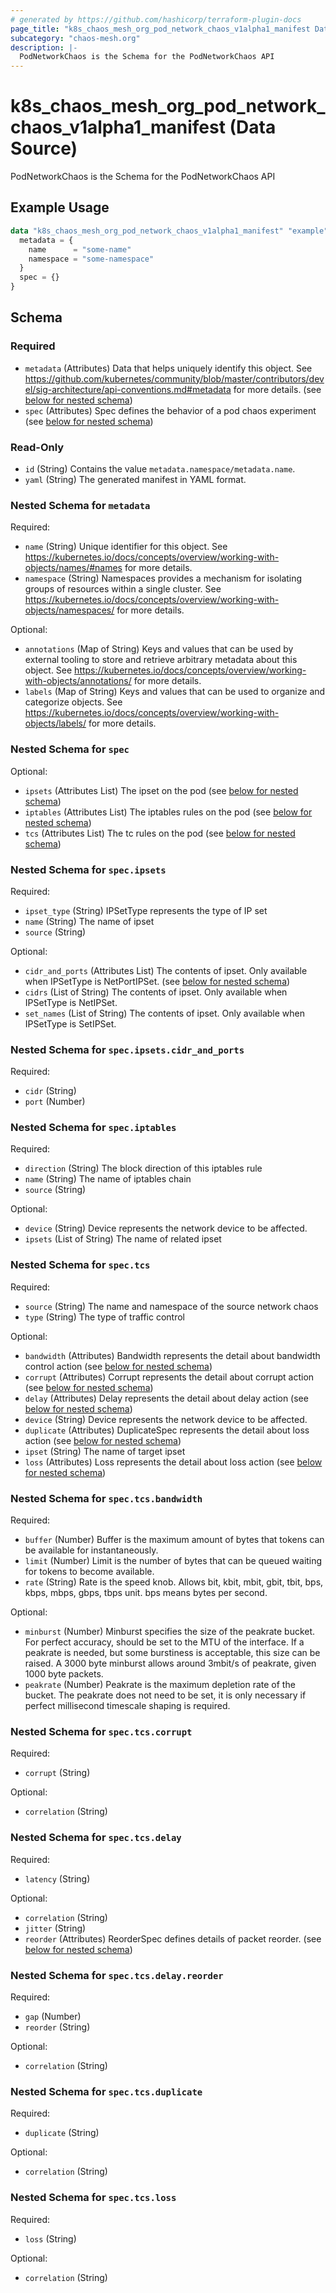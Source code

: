 ```yaml
---
# generated by https://github.com/hashicorp/terraform-plugin-docs
page_title: "k8s_chaos_mesh_org_pod_network_chaos_v1alpha1_manifest Data Source - terraform-provider-k8s"
subcategory: "chaos-mesh.org"
description: |-
  PodNetworkChaos is the Schema for the PodNetworkChaos API
---
```


# k8s_chaos_mesh_org_pod_network_chaos_v1alpha1_manifest (Data Source)

PodNetworkChaos is the Schema for the PodNetworkChaos API

## Example Usage

```terraform
data "k8s_chaos_mesh_org_pod_network_chaos_v1alpha1_manifest" "example" {
  metadata = {
    name      = "some-name"
    namespace = "some-namespace"
  }
  spec = {}
}
```

<!-- schema generated by tfplugindocs -->
## Schema

### Required

- `metadata` (Attributes) Data that helps uniquely identify this object. See https://github.com/kubernetes/community/blob/master/contributors/devel/sig-architecture/api-conventions.md#metadata for more details. (see [below for nested schema](#nestedatt--metadata))
- `spec` (Attributes) Spec defines the behavior of a pod chaos experiment (see [below for nested schema](#nestedatt--spec))

### Read-Only

- `id` (String) Contains the value `metadata.namespace/metadata.name`.
- `yaml` (String) The generated manifest in YAML format.

<a id="nestedatt--metadata"></a>
### Nested Schema for `metadata`

Required:

- `name` (String) Unique identifier for this object. See https://kubernetes.io/docs/concepts/overview/working-with-objects/names/#names for more details.
- `namespace` (String) Namespaces provides a mechanism for isolating groups of resources within a single cluster. See https://kubernetes.io/docs/concepts/overview/working-with-objects/namespaces/ for more details.

Optional:

- `annotations` (Map of String) Keys and values that can be used by external tooling to store and retrieve arbitrary metadata about this object. See https://kubernetes.io/docs/concepts/overview/working-with-objects/annotations/ for more details.
- `labels` (Map of String) Keys and values that can be used to organize and categorize objects. See https://kubernetes.io/docs/concepts/overview/working-with-objects/labels/ for more details.


<a id="nestedatt--spec"></a>
### Nested Schema for `spec`

Optional:

- `ipsets` (Attributes List) The ipset on the pod (see [below for nested schema](#nestedatt--spec--ipsets))
- `iptables` (Attributes List) The iptables rules on the pod (see [below for nested schema](#nestedatt--spec--iptables))
- `tcs` (Attributes List) The tc rules on the pod (see [below for nested schema](#nestedatt--spec--tcs))

<a id="nestedatt--spec--ipsets"></a>
### Nested Schema for `spec.ipsets`

Required:

- `ipset_type` (String) IPSetType represents the type of IP set
- `name` (String) The name of ipset
- `source` (String)

Optional:

- `cidr_and_ports` (Attributes List) The contents of ipset. Only available when IPSetType is NetPortIPSet. (see [below for nested schema](#nestedatt--spec--ipsets--cidr_and_ports))
- `cidrs` (List of String) The contents of ipset. Only available when IPSetType is NetIPSet.
- `set_names` (List of String) The contents of ipset. Only available when IPSetType is SetIPSet.

<a id="nestedatt--spec--ipsets--cidr_and_ports"></a>
### Nested Schema for `spec.ipsets.cidr_and_ports`

Required:

- `cidr` (String)
- `port` (Number)



<a id="nestedatt--spec--iptables"></a>
### Nested Schema for `spec.iptables`

Required:

- `direction` (String) The block direction of this iptables rule
- `name` (String) The name of iptables chain
- `source` (String)

Optional:

- `device` (String) Device represents the network device to be affected.
- `ipsets` (List of String) The name of related ipset


<a id="nestedatt--spec--tcs"></a>
### Nested Schema for `spec.tcs`

Required:

- `source` (String) The name and namespace of the source network chaos
- `type` (String) The type of traffic control

Optional:

- `bandwidth` (Attributes) Bandwidth represents the detail about bandwidth control action (see [below for nested schema](#nestedatt--spec--tcs--bandwidth))
- `corrupt` (Attributes) Corrupt represents the detail about corrupt action (see [below for nested schema](#nestedatt--spec--tcs--corrupt))
- `delay` (Attributes) Delay represents the detail about delay action (see [below for nested schema](#nestedatt--spec--tcs--delay))
- `device` (String) Device represents the network device to be affected.
- `duplicate` (Attributes) DuplicateSpec represents the detail about loss action (see [below for nested schema](#nestedatt--spec--tcs--duplicate))
- `ipset` (String) The name of target ipset
- `loss` (Attributes) Loss represents the detail about loss action (see [below for nested schema](#nestedatt--spec--tcs--loss))

<a id="nestedatt--spec--tcs--bandwidth"></a>
### Nested Schema for `spec.tcs.bandwidth`

Required:

- `buffer` (Number) Buffer is the maximum amount of bytes that tokens can be available for instantaneously.
- `limit` (Number) Limit is the number of bytes that can be queued waiting for tokens to become available.
- `rate` (String) Rate is the speed knob. Allows bit, kbit, mbit, gbit, tbit, bps, kbps, mbps, gbps, tbps unit. bps means bytes per second.

Optional:

- `minburst` (Number) Minburst specifies the size of the peakrate bucket. For perfect accuracy, should be set to the MTU of the interface.  If a peakrate is needed, but some burstiness is acceptable, this size can be raised. A 3000 byte minburst allows around 3mbit/s of peakrate, given 1000 byte packets.
- `peakrate` (Number) Peakrate is the maximum depletion rate of the bucket. The peakrate does not need to be set, it is only necessary if perfect millisecond timescale shaping is required.


<a id="nestedatt--spec--tcs--corrupt"></a>
### Nested Schema for `spec.tcs.corrupt`

Required:

- `corrupt` (String)

Optional:

- `correlation` (String)


<a id="nestedatt--spec--tcs--delay"></a>
### Nested Schema for `spec.tcs.delay`

Required:

- `latency` (String)

Optional:

- `correlation` (String)
- `jitter` (String)
- `reorder` (Attributes) ReorderSpec defines details of packet reorder. (see [below for nested schema](#nestedatt--spec--tcs--delay--reorder))

<a id="nestedatt--spec--tcs--delay--reorder"></a>
### Nested Schema for `spec.tcs.delay.reorder`

Required:

- `gap` (Number)
- `reorder` (String)

Optional:

- `correlation` (String)



<a id="nestedatt--spec--tcs--duplicate"></a>
### Nested Schema for `spec.tcs.duplicate`

Required:

- `duplicate` (String)

Optional:

- `correlation` (String)


<a id="nestedatt--spec--tcs--loss"></a>
### Nested Schema for `spec.tcs.loss`

Required:

- `loss` (String)

Optional:

- `correlation` (String)
